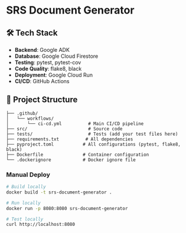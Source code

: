 # SRS Document Generator

## 🛠️ Tech Stack

- **Backend**: Google ADK
- **Database**: Google Cloud Firestore
- **Testing**: pytest, pytest-cov
- **Code Quality**: flake8, black
- **Deployment**: Google Cloud Run
- **CI/CD**: GitHub Actions

## 📁 Project Structure

```
├── .github/
│   └── workflows/
│       └── ci-cd.yml          # Main CI/CD pipeline
├── src/                       # Source code
├── tests/                     # Tests (add your test files here)
├── requirements.txt          # All dependencies
├── pyproject.toml           # All configurations (pytest, flake8, black)
├── Dockerfile               # Container configuration
└── .dockerignore            # Docker ignore file
```

### **Manual Deploy**
```bash
# Build locally
docker build -t srs-document-generator .

# Run locally
docker run -p 8080:8080 srs-document-generator

# Test locally
curl http://localhost:8080
```